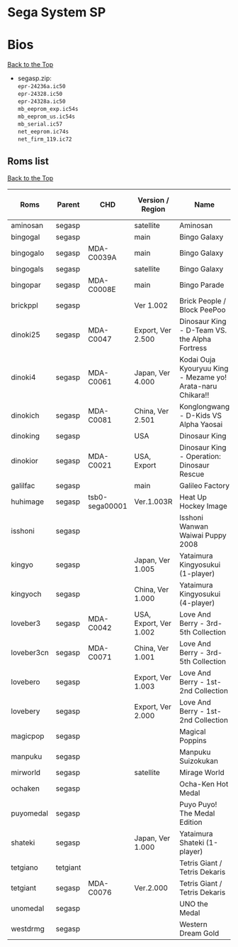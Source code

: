 
# Sega System SP  


# Bios
[Back to the Top](#sega-system-sp)

- segasp.zip:  <br />
`epr-24236a.ic50      `   <br />
`epr-24328.ic50       `   <br />
`epr-24328a.ic50      `   <br />
`mb_eeprom_exp.ic54s  `   <br />
`mb_eeprom_us.ic54s   `   <br />
`mb_serial.ic57       `   <br />
`net_eeprom.ic74s     `   <br />
`net_firm_119.ic72    `   <br />

## Roms list
[Back to the Top](#sega-system-sp)
 
 
| Roms         | Parent    | CHD            |  Version / Region        | Name                                                        | Widescreen Cheat Codes   |
| ------------ | --------- | -------------- | ------------------------ | ----------------------------------------------------------- | ------------------------ | 
| aminosan     | segasp    |                | satellite                | Aminosan                                                    |      ???                 |
| bingogal     | segasp    |                | main                     | Bingo Galaxy                                                |      ???                 |
| bingogalo    | segasp    | MDA-C0039A     | main                     | Bingo Galaxy                                                |      ???                 |
| bingogals    | segasp    |                | satellite                | Bingo Galaxy                                                |      ???                 |
| bingopar     | segasp    | MDA-C0008E     | main                     | Bingo Parade                                                |      ???                 |
| brickppl     | segasp    |                | Ver 1.002                | Brick People / Block PeePoo                                 |      ???                 |
| dinoki25     | segasp    | MDA-C0047      | Export, Ver 2.500        | Dinosaur King - D-Team VS. the Alpha Fortress               |      ???                 |
| dinoki4      | segasp    | MDA-C0061      | Japan, Ver 4.000         | Kodai Ouja Kyouryuu King - Mezame yo! Arata-naru Chikara!!  |      ???                 |
| dinokich     | segasp    | MDA-C0081      | China, Ver 2.501         | Konglongwang - D-Kids VS Alpha Yaosai                       |      ???                 |
| dinoking     | segasp    |                | USA                      | Dinosaur King                                               |      ???                 |
| dinokior     | segasp    | MDA-C0021      | USA, Export              | Dinosaur King - Operation: Dinosaur Rescue                  |      ???                 |
| galilfac     | segasp    |                | main                     | Galileo Factory                                             |      ???                 |
| huhimage     | segasp    | tsb0-sega00001 | Ver.1.003R               | Heat Up Hockey Image                                        |      ???                 |
| isshoni      | segasp    |                |                          | Isshoni Wanwan Waiwai Puppy 2008                            |      ???                 |
| kingyo       | segasp    |                | Japan, Ver 1.005         | Yataimura Kingyosukui (1-player)                            |      ???                 |
| kingyoch     | segasp    |                | China, Ver 1.000         | Yataimura Kingyosukui (4-player)                            |      ???                 |
| loveber3     | segasp    | MDA-C0042      | USA, Export, Ver 1.002   | Love And Berry - 3rd-5th Collection                         | 023C16E4 3F400000        |
| loveber3cn   | segasp    | MDA-C0071      | China, Ver 1.001         | Love And Berry - 3rd-5th Collection                         |      ???                 |
| lovebero     | segasp    |                | Export, Ver 1.003        | Love And Berry - 1st-2nd Collection                         |      ???                 |
| lovebery     | segasp    |                | Export, Ver 2.000        | Love And Berry - 1st-2nd Collection                         | 024E92D0 3F400000        |
| magicpop     | segasp    |                |                          | Magical Poppins                                             |      ???                 |
| manpuku      | segasp    |                |                          | Manpuku Suizokukan                                          |      ???                 |
| mirworld     | segasp    |                | satellite                | Mirage World                                                |      ???                 |
| ochaken      | segasp    |                |                          | Ocha-Ken Hot Medal                                          |      ???                 |
| puyomedal    | segasp    |                |                          | Puyo Puyo! The Medal Edition                                |      ???                 |
| shateki      | segasp    |                | Japan, Ver 1.000         | Yataimura Shateki (1-player)                                |      ???                 |
| tetgiano     | tetgiant  |                |                          | Tetris Giant / Tetris Dekaris                               |      ???                 |
| tetgiant     | segasp    | MDA-C0076      | Ver.2.000                | Tetris Giant / Tetris Dekaris                               |      ???                 |
| unomedal     | segasp    |                |                          | UNO the Medal                                               |      ???                 |
| westdrmg     | segasp    |                |                          | Western Dream Gold                                          |      ???                 |
